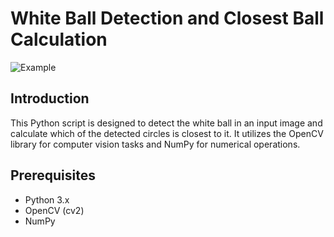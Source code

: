 # White Ball Detection and Closest Ball Calculation

![Example](![mains](https://github.com/fabiano1606/White-Ball-Detection-and-Proximity/assets/40632931/1d0463d4-6d6e-493b-9439-d5b6a310b890))


## Introduction

This Python script is designed to detect the white ball in an input image and calculate which of the detected circles is closest to it. It utilizes the OpenCV library for computer vision tasks and NumPy for numerical operations.

## Prerequisites

- Python 3.x
- OpenCV (cv2)
- NumPy
